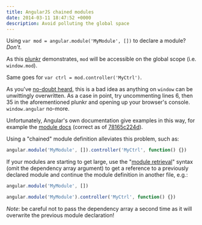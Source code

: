 ```yaml
---
title: AngularJS chained modules
date: 2014-03-11 18:47:52 +0000
description: Avoid polluting the global space
---
```


Using `var mod = angular.module('MyModule', [])` to declare a module? _Don't_.

As this [plunkr][] demonstrates, `mod` will be accessible on the global scope
(i.e. `window.mod`).

Same goes for `var ctrl = mod.controller('MyCtrl')`.

As you've [no-doubt heard][global-domination], this is a bad idea as anything
on `window` can be unwittingly overwritten. As a case in point, try
uncommenting lines 6, then 35 in the aforementioned plunkr and opening up your
browser's console. `window.angular` no-more.

Unfortunately, Angular's own documentation give examples in this way, for
example the [module docs][] (correct as of [78165c224d][]).

Using a "chained" module definition alleviates this problem, such as:

```js
angular.module('MyModule', []).controller('MyCtrl', function() {})
```

If your modules are starting to get large, use the "[module
retrieval][retrieval]" syntax (omit the dependency array argument) to get
a reference to a previously declared module and continue the module definition
in another file, e.g.:

```js
angular.module('MyModule', [])

angular.module('MyModule').controller('MyCtrl', function() {})
```

_Note_: be careful not to pass the dependency array a second time as it will
overwrite the previous module declaration!

[plunkr]: http://plnkr.co/edit/H6WR7iz0tILuOzyejCwL?p=preview
[global-domination]: http://yuiblog.com/blog/2006/06/01/global-domination/
[module docs]: http://docs.angularjs.org/guide/module
[78165c224d]: https://github.com/angular/angular.js/blob/78165c224d75418bd7721badb8082827e00c4539/docs/content/guide/module.ngdoc#L36-L47
[retrieval]: https://github.com/angular/angular.js/blob/78165c224d75418bd7721badb8082827e00c4539/docs/content/guide/module.ngdoc#L201-L218
